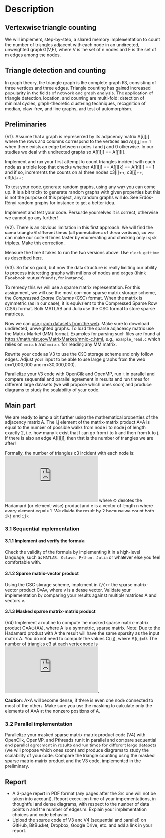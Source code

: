 # Description

## Vertexwise triangle counting
We will implement, step-by-step, a shared memory implementation to count the number of triangles adjacent with each node in an undirected, unweighted graph G(V,E), where V is the set of n nodes and E is the set of m edges among the nodes.

## Triangle detection and counting
In graph theory, the triangle graph is the complete graph K3, consisting of three vertices and three edges. Triangle counting has gained increased popularity in the fields of network and graph analysis. The application of triangle detection, location, and counting are multi-fold: detection of minimal cycles, graph-theoretic clustering techniques, recognition of median, claw-free, and line graphs, and test of automorphism.

## Preliminaries
(V1). Assume that a graph is represented by its adjacency matrix A[i][j] where the rows and columns correspond to the vertices and A[i][j] == 1 when there exists an edge between nodes i and j and 0 otherwise. In our studies we deal with undirected graphs so A[i][j] == A[j][i].

Implement and run your first attempt to count triangles incident with each node as a triple loop that checks whether A[i][j] == A[j][k] == A[k][i] == 1 and if so, increments the counts on all three nodes c3[i]++; c3[j]++; c3[k]++;

To test your code, generate random graphs, using any way you can come up. It is a bit tricky to generate random graphs with given properties but this is not the purpose of this project, any random graphs will do. See Erdős-Rényi random graphs for instance to get a better idea.

Implement and test your code. Persuade yourselves it is correct, otherwise we cannot go any further!

(V2). There is an obvious limitation in this first approach. We will find the same triangle 6 different times (all permutations of three vertices), so we can make our code 6 times faster by enumerating and checking only i\<j\<k triplets. Make this correction.

Measure the time it takes to run the two versions above. Use `clock_gettime` as described [here](https://blog.habets.se/2010/09/gettimeofday-should-never-be-used-to-measure-time.html).

(V3). So far so good, but now the data structure is really limiting our ability to process interesting graphs with millions of nodes and edges (think Facebook mutual friends, for instance).

To remedy this we will use a sparse matrix representation. For this assignment, we will use the most common sparse matrix storage scheme, the *Compressed Sparse Columns* (CSC) format. When the matrix is symmetric (as in our case), it is equivalent to the Compressed Sparse Row (CSR) format. Both MATLAB and Julia use the CSC format to store sparse matrices.

Now we can [use graph datasets from the web](https://sparse.tamu.edu/). Make sure to download undirected, unweighted graphs. To load the sparse adjacency matrix use the Matrix Market (MM) format. Examples for parsing such files are found at https://math.nist.gov/MatrixMarket/mmio-c.html, e.g., `example_read.c` which relies on `mmio.h` and `mmio.c` for reading any MM matrix.

Rewrite your code as V3 to use the CSC storage scheme and only follow edges. Adjust your input to be able to use large graphs from the web (n≈1,000,000
and m<30,000,000).

Parallelize your V3 code with OpenCilk and OpenMP, run it in parallel and compare sequential and parallel agreement in results and run times for different large datasets (we will propose which ones soon) and produce diagrams to study the scalability of your code.

## Main part

We are ready to jump a bit further using the mathematical properties of the adjacency matrix A. The i,j element of the matrix-matrix product A\*A is equal to the number of possible walks from node i to node j of length exactly 2, i.e. how many k exist that I can go from i to k and then from k to j. If there is also an edge A[i][j], then that is the number of triangles we are after!

Formally, the number of triangles c3 incident with each node is: ![main equation](https://latex.codecogs.com/gif.latex?c_%7B3%7D%3D%28A%20%5Codot%28A%20A%29%29%20e%20/%202)
where ⊙ denotes the Hadamard (or element-wise) product and e is a vector of length n where every element equals 1. We divide the result by 2 because we count both `ikj` and `ijk`

### 3.1 Sequential implementation

#### 3.1.1 Implement and verify the formula 
Check the validity of the formula by implementing it in a high-level language, such as `MATLAB, Octave, Python, Julia` or whatever else you feel comfortable with.

#### 3.1.2 Sparse matrix-vector product
Using the CSC storage scheme, implement in `C/C++` the sparse matrix-vector product C=Av, where v is a dense vector. Validate your implementation by comparing your results against multiple matrices A and vectors v.

#### 3.1.3 Masked sparse matrix-matrix product
(V4) Implement a routine to compute the masked sparse matrix-matrix product C=A⊙(AA), where A is a symmetric, sparse matrix. Note: Due to the Hadamard product with A the result will have the same sparsity as the input matrix A. You do not need to compute the values C(i,j), where A(i,j)=0. The number of triangles c3 at each vertex node is ![first equation](https://latex.codecogs.com/gif.latex?C_3%20%3D%20C_e/2).

 **Caution**: A×A will become dense, if there is even one node connected to most of the others. Make sure you use the masking to calculate only the elements of A×A at the nonzero positions of A.

 ### 3.2 Parallel implementation
 Parallelize your masked sparse matrix-matrix product code (V4) with OpenCilk, OpenMP, and Pthreads run it in parallel and compare sequential and parallel agreement in results and run times for different large datasets (we will propose which ones soon) and produce diagrams to study the scalability of your code. Compare the triangle counting using the masked sparse matrix-matrix product and the V3 code, implemented in the preliminary.

## Report
- A 3-page report in PDF format (any pages after the 3rd one will not be taken into account). Report execution time of your implementations, in thoughtful and dense diagrams, with respect to the number of data points n and the number of edges m. Explain your implementation choices and code behavior.
- Upload the source code of V3 and V4 (sequential and parallel) on GitHub, BitBucket, Dropbox, Google Drive, etc. and add a link in your report.


